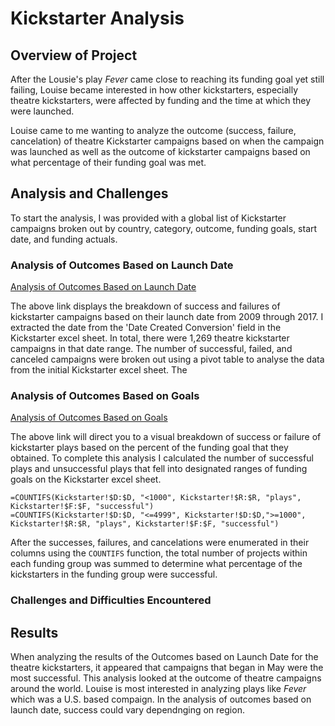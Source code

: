 # Kickstarter Analysis
## Overview of Project
After the Lousie's play *Fever* came close to reaching its funding goal yet still failing, Louise became interested in how other kickstarters, especially theatre kickstarters, were affected by funding and the time at which they were launched.

Louise came to me wanting to analyze the outcome (success, failure, cancelation) of theatre Kickstarter campaigns based on when the campaign was launched as well as the outcome of kickstarter campaigns based on what percentage of their funding goal was met.  

## Analysis and Challenges
To start the analysis, I was provided with a global list of Kickstarter campaigns broken out by country, category, outcome, funding goals, start date, and funding actuals.

### Analysis of Outcomes Based on Launch Date

[Analysis of Outcomes Based on Launch Date](resources/Theater_Outcomes_vs_Launch.png)

The above link displays the breakdown of success and failures of kickstarter campaigns based on their launch date from 2009 through 2017. I extracted the date from the 'Date Created Conversion' field in the Kickstarter excel sheet. In total, there were 1,269 theatre kickstarter campaigns in that date range. The number of successful, failed, and canceled campaigns were broken out using a pivot table to analyse the data from the initial Kickstarter excel sheet. The  

### Analysis of Outcomes Based on Goals

[Analysis of Outcomes Based on Goals](resources/Outcomes_vs_Goals.png)

The above link will direct you to a visual breakdown of success or failure of kickstarter plays based on the percent of the funding goal that they obtained. To complete this analysis I calculated the number of successful plays and unsuccessful plays that fell into designated ranges of funding goals on the Kickstarter excel sheet. 

```
=COUNTIFS(Kickstarter!$D:$D, "<1000", Kickstarter!$R:$R, "plays", Kickstarter!$F:$F, "successful")
=COUNTIFS(Kickstarter!$D:$D, "<=4999", Kickstarter!$D:$D,">=1000", Kickstarter!$R:$R, "plays", Kickstarter!$F:$F, "successful")
```
After the successes, failures, and cancelations were enumerated in their columns using the `COUNTIFS` function, the total number of projects within each funding group was summed to determine what percentage of the kickstarters in the funding group were successful.

### Challenges and Difficulties Encountered



## Results

When analyzing the results of the Outcomes based on Launch Date for the theatre kickstarters, it appeared that campaigns that began in May were the most successful. This analysis looked at the outcome of theatre campaigns around the world. Louise is most interested in analyzing plays like *Fever* which was a U.S. based compaign. In the analysis of outcomes based on launch date, success could vary dependnging on region. 
